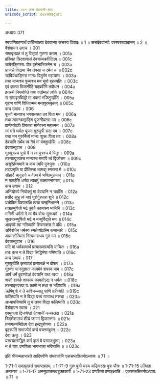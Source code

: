 ```yaml
---
title: ०७१ कच-देवयानी-शापः
unicode_script: devanagari

---
```



अध्यायः 071

स्वपाणिग्रहणार्थं प्रार्थितवत्या देवयान्या कचस्य विवादः ॥ 1 ॥ कचदेवयान्योः परस्परशापदानम् ॥ 2 ॥
वैशंपायन उवाच ।	001  
समावृतव्रतं तं तु विसृष्टं गुरुणा कचम् ।	001a  
प्रस्थितं त्रिदशावासं देवयान्यब्रवीदिदम् ॥	001c  
ऋषेरङ्गिरसः पौत्र वृत्तेनाभिजनेन च ।	002a  
भ्राजसे विद्यया चैव तपसा च दमेन च ॥	002c  
ऋषिर्यथाङ्गिरा मान्यः पितुर्मम महायशाः ।	003a  
तथा मान्यश्च पूज्यश्च मम भूयो बृहस्पतिः ॥	003c  
एवं ज्ञात्वा विजानीहि यद्ब्रवीमि तपोधन ।	004a  
व्रतस्थे नियमोपेते यथा वर्ताम्यहं त्वयि ॥	004c  
स समावृतविद्यो मां भक्तां भजितुमर्हसि ।	005a  
गृहाण पाणिं विधिवन्मम मन्त्रपुरस्कृतम् ॥	005c  
कच उवाच ।	006  
पूज्यो मान्यश्च भगवान्यथा तव पिता मम ।	006a  
तथा त्वमनवद्याङ्गि पूजनीयतरा मम ॥	006c  
प्राणेभ्योऽपि प्रियतरा भार्गवस्य महात्मनः ।	007a  
त्वं भत्रे धर्मतः पूज्या गुरुपुत्री सदा मम ॥	007c  
यथा मम गुरुर्नित्यं मान्यः शुक्रः पिता तव ।	008a  
देवयानि तथैव त्वं नैवं मां वक्तुमर्हसि ॥	008c  
देवयान्युवाच ।	009  
गुरुपुत्रस्य पुत्रो वै न त्वं पुत्रश्च मे पितुः ।	009a  
तस्मात्पूज्यश्च मान्यश्च ममापि त्वं द्विजोत्तम ॥	009c  
असुरैर्हन्यमाने च कच त्वयि पुनःपुनः ।	010a  
तदाप्रभृति या प्रीतिस्तां त्वमद्य स्मरस्व मे ॥	010c  
सौहार्दे चानुरागे च वेत्थ मे भक्तिमुत्तमाम् ।	011a  
न मामर्हसि धर्मज्ञ त्यक्तुं भक्तामनागसम् ॥	011c  
कच उवाच ।	012  
अनियोज्ये नियोक्तुं मां देवयानि न चार्हसि ।	012a  
प्रसीद सुभ्रु त्वं मह्यं गुरोर्गुरुतरा शुभे ॥	012c  
यत्रोषितं विशालाक्षि त्वया चन्द्रनिभानने ।	013a  
तत्राहमुषितो भद्रे कुक्षौ काव्यस्य भामिनि ॥	013c  
भगिनी धर्मतो मे त्वं मैवं वोचः सुमध्यमे ।	014a  
सुखमस्म्युषितो भद्रे न मन्युर्विद्यते मम ॥	014c  
आपृच्छे त्वां गमिष्यामि शिवमाशंस मे पथि ।	015a  
अविरोधेन धर्मस्य स्मर्तव्योऽस्मि कथान्तरे ।	015c  
अप्रमत्तोत्थिता नित्यमाराधय गुरुं मम ॥	015e  
देवयान्युवाच ।	016  
यदि मां धर्मकामार्थे प्रत्याख्यास्यसि याचितः ।	016a  
ततः कच न ते विद्या सिद्धिमेषा गमिष्यति ॥	016c  
कच उवाच ।	017  
गुरुपुत्रीति कृत्वाऽहं प्रत्याचक्षे न दोषतः ।	017a  
गुरुणा चाननुज्ञातः काममेवं शपस्व माम् ॥	017c  
आर्षं धर्मं ब्रुवाणोऽहं देवयानि यथा त्वया ।	018a  
शप्तो ह्यनर्हः शापस्य कामतोऽद्य न धर्मतः ॥	018c  
तस्माद्भवत्या यः कामो न तथा स भविष्यति ।	019a  
ऋषिपुत्रो न ते कश्चिज्जातु पाणिं ग्रहीष्यति ॥	019c  
फलिष्यति न ते विद्या यत्त्वं मामात्थ तत्तथा ।	020a  
अध्यापयिष्यामि तु यं तस्य विद्या फलिष्यति ॥	020c  
वैशंपायन उवाच ।	021  
एवमुक्त्वा द्विजश्रेष्ठो देवयानीं कचस्तदा ।	021a  
त्रिदशेशालयं शीघ्रं जगाम द्विजसत्तमः ॥	021c  
तमागतमभिप्रेक्ष्य देवा इन्द्रपुरोगमाः ।	022a  
बृहस्पतिं सभाज्येदं कचं वचनमब्रुवन् ॥	022c  
देवा ऊचुः ।	023  
यत्त्वयास्मद्धितं कर्म कृतं वै परमाद्भुतम् ।	023a  
न ते यशः प्रणशिता भागभाक्व भविष्यसि ॥ ॥	023c  

इति श्रीमन्महाभारते आदिपर्वणि संभवपर्वणि एकसप्ततितमोऽध्यायः ॥ 71 ॥

1-71-1 समावृतव्रतं समाप्तव्रतम् ॥ 1-71-9 गुरुः पुत्रो यस्य अङ्गिरसः पुत्रः पौत्रः ॥ 1-71-15 उत्थिता अनलसा ॥ 1-71-17 अननुज्ञातस्त्वदुक्तकार्ये ॥ 1-71-23 प्रणशिता प्रणङ्क्ष्यति ॥ एकसप्ततितमोऽध्यायः ॥ 71 ॥